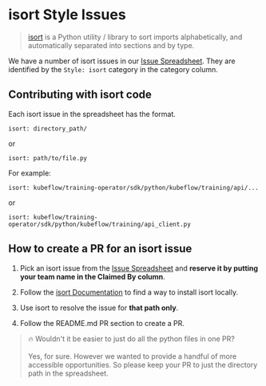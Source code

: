 # isort Style Issues


> [isort](https://pycqa.github.io/isort/) is a Python utility / library to sort imports alphabetically, and automatically separated into sections and by type.

We have a number of isort issues in our [Issue Spreadsheet](https://docs.google.com/spreadsheets/d/1sYgp_oqdnchSPRbc7lIsoM71J4dvCq66pIDwpeRkyL8). They are identified by the `Style: isort` category in the category column.

## Contributing with isort code

Each isort issue in the spreadsheet has the format.

```
isort: directory_path/
```
or
```
isort: path/to/file.py
```

For example:
```
isort: kubeflow/training-operator/sdk/python/kubeflow/training/api/...
```
or
```
isort: kubeflow/training-operator/sdk/python/kubeflow/training/api_client.py 
```

## How to create a PR for an isort issue

1. Pick an isort issue from the [Issue Spreadsheet](https://docs.google.com/spreadsheets/d/1sYgp_oqdnchSPRbc7lIsoM71J4dvCq66pIDwpeRkyL8) and **reserve it by putting your team name in the Claimed By column**.

1. Follow the [isort Documentation](https://pycqa.github.io/isort/) to find a way to install isort locally.

1. Use isort to resolve the issue for **that path only**.

1. Follow the README.md PR section to create a PR.

> 🔥 Wouldn't it be easier to just do all the python files in one PR? <br><br> Yes, for sure. However we wanted to provide a handful of more accessible opportunities. So please keep your PR to just the directory path in the spreadsheet.

